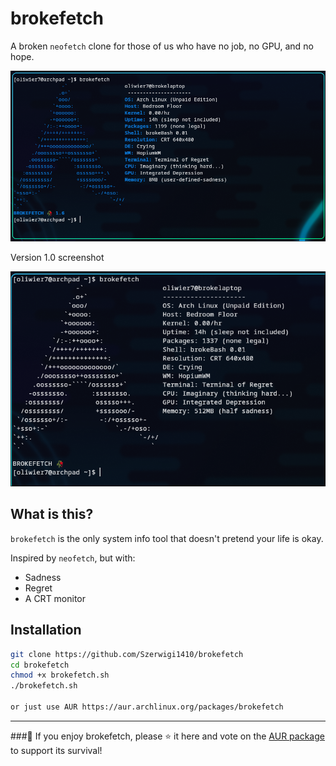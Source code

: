 # brokefetch

A broken `neofetch` clone for those of us who have no job, no GPU, and no hope.

![screenshot](version_1.6.png)

Version 1.0 screenshot

![screenshot](screenshot.png)

## What is this?

`brokefetch` is the only system info tool that doesn't pretend your life is okay.

Inspired by `neofetch`, but with:
- Sadness
- Regret
- A CRT monitor

## Installation

```bash
git clone https://github.com/Szerwigi1410/brokefetch
cd brokefetch
chmod +x brokefetch.sh
./brokefetch.sh

or just use AUR https://aur.archlinux.org/packages/brokefetch
```
---

###💖 If you enjoy brokefetch, please ⭐ it here and vote on the [AUR package](https://aur.archlinux.org/packages/brokefetch) to support its survival!

